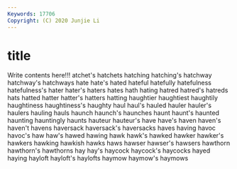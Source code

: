 ```yaml
---
Keywords: 17706
Copyright: (C) 2020 Junjie Li
---
```


# title

Write contents here!!!
atchet's 
hatchets 
hatching 
hatching's 
hatchway 
hatchway's 
hatchways
hate 
hate's 
hated 
hateful 
hatefully 
hatefulness 
hatefulness's 
hater 
hater's 
haters
hates 
hath 
hating 
hatred 
hatred's 
hatreds 
hats 
hatted 
hatter 
hatter's
hatters 
hatting 
haughtier 
haughtiest 
haughtily 
haughtiness 
haughtiness's 
haughty 
haul 
haul's
hauled 
hauler 
hauler's 
haulers 
hauling 
hauls 
haunch 
haunch's 
haunches 
haunt
haunt's 
haunted 
haunting 
hauntingly 
haunts 
hauteur 
hauteur's 
have 
have's 
haven
haven's 
haven't 
havens 
haversack 
haversack's 
haversacks 
haves 
having 
havoc 
havoc's
haw 
haw's 
hawed 
hawing 
hawk 
hawk's 
hawked 
hawker 
hawker's 
hawkers
hawking 
hawkish 
hawks 
haws 
hawser 
hawser's 
hawsers 
hawthorn 
hawthorn's 
hawthorns
hay 
hay's 
haycock 
haycock's 
haycocks 
hayed 
haying 
hayloft 
hayloft's 
haylofts
haymow 
haymow's 
haymows 
